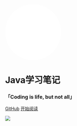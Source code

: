<!-- <img width="180px" style="border-radius: 50%" bor src="https://i.postimg.cc/662z6jf3/csnote.png"> -->
<img width="180px" style="border-radius: 50%" bor src="/img/cs.png">
<!-- ![logo](/img/cs.png) -->

# Java学习笔记

### 「Coding is life, but not all」

[GitHub](<https://github.com/zas023>)
[开始阅读](README.md)

<!-- 自定义背景色 -->
<!-- ![color](#f0f0f0) -->
<!-- 自定义背景图 -->
![](https://uploadbeta.com/api/pictures/random/?key=BingEverydayWallpaperPicture)